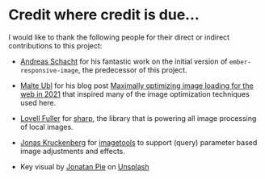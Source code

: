 # Credit where credit is due...

I would like to thank the following people for their direct or indirect contributions to this project:

- [Andreas Schacht](https://github.com/andreasschacht) for his fantastic work on the initial version of `ember-responsive-image`, the predecessor of this project.

- [Malte Ubl](https://github.com/cramforce) for his blog post [Maximally optimizing image loading for the web in 2021](https://www.industrialempathy.com/posts/image-optimizations/) that inspired many of the image optimization techniques used here.

- [Lovell Fuller](https://github.com/lovell) for [sharp](https://github.com/lovell/sharp), the library that is powering all image processing of local images.

- [Jonas Kruckenberg](https://github.com/JonasKruckenberg) for [imagetools](https://github.com/JonasKruckenberg/imagetools) to support (query) parameter based image adjustments and effects.

- Key visual by [Jonatan Pie](https://unsplash.com/@r3dmax?utm_content=creditCopyText&utm_medium=referral&utm_source=unsplash) on <a href="https://unsplash.com/photos/snow-mountain-with-aurora-borealis-EvKBHBGgaUo?utm_content=creditCopyText&utm_medium=referral&utm_source=unsplash">Unsplash</a>
